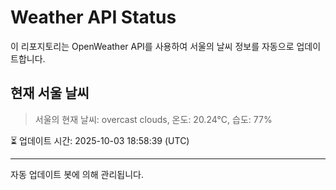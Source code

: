 
# Weather API Status

이 리포지토리는 OpenWeather API를 사용하여 서울의 날씨 정보를 자동으로 업데이트합니다.

## 현재 서울 날씨
> 서울의 현재 날씨: overcast clouds, 온도: 20.24°C, 습도: 77%

⏳ 업데이트 시간: 2025-10-03 18:58:39 (UTC)

---
자동 업데이트 봇에 의해 관리됩니다.
